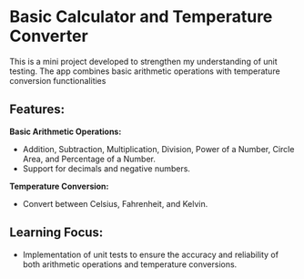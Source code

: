 # Basic Calculator and Temperature Converter

This is a mini project developed to strengthen my understanding of unit testing. The app combines basic arithmetic operations with temperature conversion functionalities

## Features: 

**Basic Arithmetic Operations:**
- Addition, Subtraction, Multiplication, Division, Power of a Number, Circle Area, and Percentage of a Number.
- Support for decimals and negative numbers.
  
**Temperature Conversion:**
- Convert between Celsius, Fahrenheit, and Kelvin.

## Learning Focus:
 - Implementation of unit tests to ensure the accuracy and reliability of both arithmetic operations and temperature conversions.
